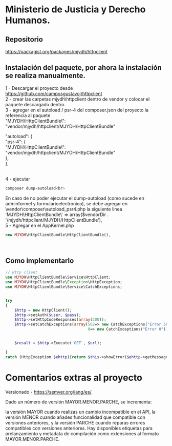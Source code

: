 # Ministerio de Justicia y Derecho Humanos.

## Repositorio 

https://packagist.org/packages/mjydh/httpclient


## Instalación del paquete, por ahora la instalación se realiza manualmente.

1 - Descargar el proyecto desde https://github.com/camposgustavoj/httpclient <br>
2 - crear las carpetas mjydh\httpclient dentro de vendor y colocar el paquete descargado dentro. <br>
3 - agregar en el autoload / psr-4 del composer.json del proyecto la referencia al paquete <br>"MJYDH\\HttpClientBundle\\": "vendor/mjydh/httpclient/MJYDH/HttpClientBundle"<br>

"autoload": {<br>
        "psr-4": {<br>
        "MJYDH\\HttpClientBundle\\": "vendor/mjydh/httpclient/MJYDH/HttpClientBundle"<br>
    },<br>
},<br><br>

4 - ejecutar <br>
```bash
composer dump-autoload<br>
```

En caso de no poder ejecutar el dump-autoload (como sucede en adminformel y formularioelectronico), se debe agregar en \vendor\composer\autoload_psr4.php la siguiente linea
'MJYDH\\HttpClientBundle\\' => array($vendorDir . '/mjydh/httpclient/MJYDH/HttpClientBundle'),
<br>
5 - Agregar en el AppKernel.php<br>

```php
new MJYDH\HttpClientBundle\HttpClientBundle(),
```
<br>

## Como implementarlo

```php
// Http client 
use MJYDH\HttpClientBundle\Service\HttpClient;
use MJYDH\HttpClientBundle\Exception\HttpException;
use MJYDH\HttpClientBundle\Service\CatchExceptions;


try
{
    $http = new HttpClient();
    $http->setAuth($user, $pass);
    $http->setHttpCodeResponses(array(200));
    $http->setCatchExceptions(array(502=> new CatchExceptions("Error 502", "titulo 502"), 
                                    0=> new CatchExceptions("Error 0")));


    $result = $http->Execute('GET', $url);      

}
catch (HttpException $ehttp){return $this->showError($ehttp->getMessage(), $ehttp->getTitle()); }
```

# Comentarios extras al proyecto 

Versionado - https://semver.org/lang/es/<br>

Dado un número de versión MAYOR.MENOR.PARCHE, se incrementa:

la versión MAYOR cuando realizas un cambio incompatible en el API,
la versión MENOR cuando añades funcionalidad que compatible con versiones anteriores, y
la versión PARCHE cuando reparas errores compatibles con versiones anteriores.
Hay disponibles etiquetas para prelanzamiento y metadata de compilación como extensiones al formato MAYOR.MENOR.PARCHE.